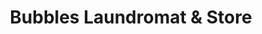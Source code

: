 ---
title: "Bubbles Laundromat & Store"
url: /pine-falls/bubbles-laundromat-und-store/
shop: Wäscherei
---